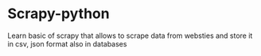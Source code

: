 # Scrapy-python
Learn basic of scrapy that allows to scrape data from websties and store it in csv, json format also in databases
